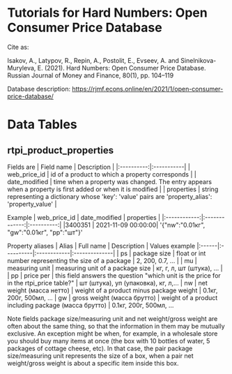# Tutorials for Hard Numbers: Open Consumer Price Database

Cite as:

Isakov, A., Latypov, R., Repin, A., Postolit, E., Evseev, A. and Sinelnikova-Muryleva, E. (2021). Hard Numbers: Open Consumer Price Database. Russian Journal of Money and Finance, 80(1), pp. 104–119

Database description: https://rjmf.econs.online/en/2021/1/open-consumer-price-database/


# Data Tables
## rtpi_product_properties
Fields are
| Field name | Description |
|:----------:|:-----------|
| web_price_id | id of a product to which a property corresponds |
| date_modified | time when a property was changed. The entry appears when a property is first added or when it is modified |
| properties | string representing a dictionary whose 'key': 'value' pairs are 'property_alias': 'property_value' |

Example
| web_price_id | date_modified | properties |
|:------------:|:-------------:|:----------:|
|3400351       | 2021-11-09 00:00:00| '{"nw":"0.01кг", "gw":"0.01кг", "pp":"шт"}'

Property aliases
| Alias | Full name | Description | Values example 
|:------|:----------|:------------|:--------------|
| ps | package size | float or int number representing the size of a package | 2, 200, 0.7, ... | 
| mu | measuring unit | measuring unit of a package size | кг, г, л, шт (штука), ... |  
| pp | price per | this field answers the question "which unit is the price for in the rtpi_price table?" | шт (штука), уп (упаковка), кг, л,...
| nw | net weight (масса нетто) | weight of a product minus package weight | 0.1кг, 200г, 500мл, ...
| gw | gross weight (масса брутто) | weight of a product including package (масса брутто) | 0.1кг, 200г, 500мл, ...

Note fields package size/measuring unit and net weight/gross weight are often about the same thing, so that the information in them may be mutually exclusive. An exception might be when, for example, in a wholesale store you should buy many items at once (the box with 10 bottles of water, 5 packages of cottage cheese, etc). In that case, the pair package size/measuring unit represents the size of a box, when a pair net weight/gross weight is about a specific item inside this box.
